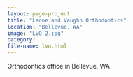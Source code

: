 ```yaml
---
layout: page-project
title: "Leone and Vaughn Orthodontics"
location: "Bellevue, WA"
image: "LVO 2.jpg"
category:
file-name: lvo.html
---
```


Orthodontics office in Bellevue, WA
